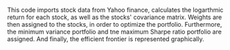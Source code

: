 This code imports stock data from Yahoo finance, calculates the logarthmic return for each stock, as well as the stocks' covariance matrix.
Weights are then assigned to the stocks, in order to optimize the portfolio. Furthermore, the minimum variance portfolio and tne maximum Sharpe
ratio portfolio are assigned. And finally, the efficient frontier is represented graphically. 
